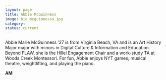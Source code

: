 ```yaml
---
layout: page
title: Abbie McGuinness
image: bio_mcguinnessa.jpg
category:
status: current
---
```


Abbie Marie McGuinness ’27 is from Virginia Beach, VA and is an Art History Major major with minors in Digital Culture & Information and Education. Beyond FLAW, she is the Hillel Engagement Chair and a work-study TA at Woods Creek Montessori. For fun, Abbie enjoys NYT games, musical theatre, weightlifting, and playing the piano.

__AM__
